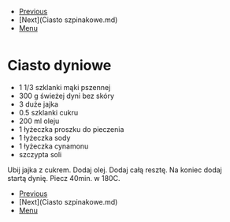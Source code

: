 <!-- Navigation Menu Start -->

- [Previous](Carbonara.md)
- [Next](Ciasto szpinakowe.md)
- [Menu](README.md)

<div style="margin-bottom: 50px"></div>

<!-- /Navigation Menu Start -->


# Ciasto dyniowe

- 1 1/3 szklanki mąki pszennej 
- 300 g świeżej dyni bez skóry
- 3 duże jajka
- 0.5 szklanki cukru
- 200 ml oleju
- 1 łyżeczka proszku do pieczenia
- 1 łyżeczka sody
- 1 łyżeczka cynamonu
- szczypta soli

Ubij jajka z cukrem. Dodaj olej. Dodaj całą resztę. Na koniec dodaj startą dynię. Piecz 40min. w 180C.


<!-- Navigation Menu End -->

- [Previous](Carbonara.md)
- [Next](Ciasto szpinakowe.md)
- [Menu](README.md)

<div style="margin-bottom: 50px"></div>

<!-- /Navigation Menu End -->